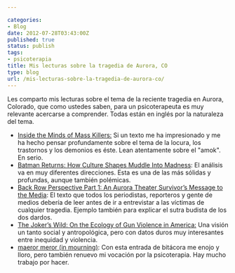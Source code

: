 ```yaml
---

categories:
- Blog
date: 2012-07-28T03:43:00Z
published: true
status: publish
tags:
- psicoterapia
title: Mis lecturas sobre la tragedia de Aurora, CO
type: blog
url: /mis-lecturas-sobre-la-tragedia-de-aurora-co/
---
```


Les comparto mis lecturas sobre el tema de la reciente tragedia en Aurora, Colorado, que como ustedes saben, para un psicoterapeuta es muy relevante acercarse a comprender. Todas están en inglés por la naturaleza del tema.


- <a href="http://blogs.plos.org/neuroanthropology/2012/07/24/inside-the-minds-of-mass-killers/">Inside the Minds of Mass Killers:</a> Si un texto me ha impresionado y me ha hecho pensar profundamente sobre el tema de la locura, los trastornos y los demonios es éste. Lean atentamente sobre el "amok". En serio.
- <a href="http://www.wired.com/wiredscience/2012/07/batman-returns-how-culture-shapes-muddle-into-madness/">Batman Returns: How Culture Shapes Muddle Into Madness</a>: El análisis va en muy diferentes direcciones. Esta es una de las más sólidas y profundas, aunque también polémicas.
- <a href="http://suicidegirlsblog.com/blog/back-row-perspective-part-1-an-aurora-theater-survivors-message-to-the-media/">Back Row Perspective Part 1: An Aurora Theater Survivor’s Message to the Media</a>: El texto que todos los periodistas, reporteros y gente de medios debería de leer antes de ir a entrevistar a las víctimas de cualquier tragedia. Ejemplo también para explicar el sutra budista de los dos dardos.
- <a href="http://blogs.scientificamerican.com/primate-diaries/2012/07/26/the-jokers-wild/">The Joker’s Wild: On the Ecology of Gun Violence in America:</a> Una visión un tanto social y antropológica, pero con datos duros muy interesantes entre inequidad y violencia.
- <a href="http://phenomenologyofmadness.wordpress.com/2012/07/20/maeror-meror-in-mourning/">maeror meror (in mourning)</a>: Con esta entrada de bitácora me enojo y lloro, pero también renuevo mi vocación por la psicoterapia. Hay mucho trabajo por hacer.

